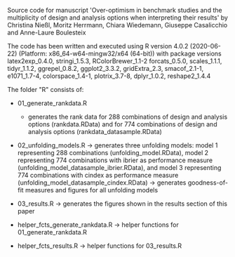 Source code for manuscript 'Over-optimism in benchmark studies and the multiplicity of design and analysis options when interpreting their results'
by Christina Nießl, Moritz Herrmann, Chiara Wiedemann, Giuseppe Casalicchio and Anne-Laure Boulesteix

The code has been written and executed using R version 4.0.2 (2020-06-22) (Platform: x86_64-w64-mingw32/x64 (64-bit))
with package versions latex2exp_0.4.0, stringi_1.5.3, RColorBrewer_1.1-2 forcats_0.5.0, scales_1.1.1,      
tidyr_1.1.2, ggrepel_0.8.2, ggplot2_3.3.2, gridExtra_2.3, smacof_2.1-1, e1071_1.7-4, colorspace_1.4-1,
plotrix_3.7-8, dplyr_1.0.2, reshape2_1.4.4 


The folder "R" consists of:
- 01_generate_rankdata.R
  -  generates the rank data for 288 combinations of design and analysis options (rankdata.RData) and
for 774 combinations of design and analysis options (rankdata_datasample.RData)

- 02_unfolding_models.R
-> generates three unfolding models: model 1 representing 288 combinations (unfolding_model.RData),
model 2 representing 774 combinations with ibrier as performance measure (unfolding_model_datasample_ibrier.RData),
and model 3 representing 774 combinations with cindex as performance measure (unfolding_model_datasample_cindex.RData)
-> generates goodness-of-fit measures and figures for all unfolding models

- 03_results.R 
-> generates the figures shown in the results section of this paper

- helper_fcts_generate_rankdata.R
-> helper functions for 01_generate_rankdata.R

- helper_fcts_results.R
-> helper functions for 03_results.R

